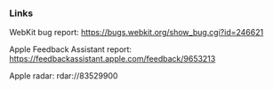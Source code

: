 ### Links
WebKit bug report:
https://bugs.webkit.org/show_bug.cgi?id=246621

Apple Feedback Assistant report:
https://feedbackassistant.apple.com/feedback/9653213

Apple radar:
rdar://83529900
